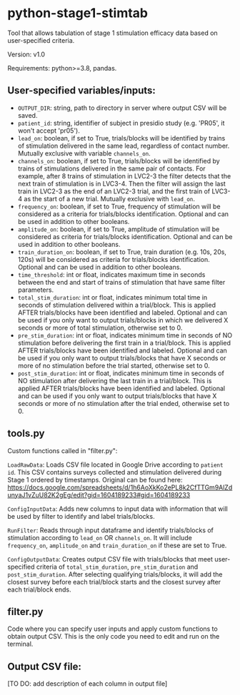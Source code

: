 # python-stage1-stimtab
Tool that allows tabulation of stage 1 stimulation efficacy data based on user-specified criteria.

Version: v1.0

Requirements: python>=3.8, pandas.

## User-specified variables/inputs:

* `OUTPUT_DIR`: string, path to directory in server where output CSV will be saved.
* `patient_id`: string, identifier of subject in presidio study (e.g. 'PR05', it won't accept 'pr05').
* `lead_on`: boolean, if set to True, trials/blocks will be identified by trains of stimulation delivered in the same lead, regardless of contact number. Mutually exclusive with variable `channels_on`.
* `channels_on`: boolean, if set to True, trials/blocks will be identified by trains of stimulations delivered in the same pair of contacts. For example, after 8 trains of stimulation in LVC2-3 the filter detects that the next train of stimulation is in LVC3-4. Then the filter will assign the last train in LVC2-3 as the end of an LVC2-3 trial, and the first train of LVC3-4 as the start of a new trial. Mutually exclusive with `lead_on`.
* `frequency_on`: boolean, if set to True, frequency of stimulation will be considered as a criteria for trials/blocks identification. Optional and can be used in addition to other booleans. 
* `amplitude_on`: boolean, if set to True, amplitude of stimulation will be considered as criteria for trials/blocks identification. Optional and can be used in addition to other booleans.
* `train_duration_on`: boolean, if set to True, train duration (e.g. 10s, 20s, 120s) will be considered as criteria for trials/blocks identification. Optional and can be used in addition to other booleans. 
* `time_threshold`: int or float, indicates maximum time in seconds between the end and start of trains of stimulation that have same filter parameters. 
* `total_stim_duration`: int or float, indicates minimum total time in seconds of stimulation delivered within a trial/block. This is applied AFTER trials/blocks have been identified and labeled. Optional and can be used if you only want to output trials/blocks in which we delivered X seconds or more of total stimulation, otherwise set to 0.
* `pre_stim_duration`: int or float, indicates minimum time in seconds of NO stimulation before delivering the first train in a trial/block. This is applied AFTER trials/blocks have been identified and labeled. Optional and can be used if you only want to output trials/blocks that have X seconds or more of no stimulation before the trial started, otherwise set to 0.  
* `post_stim_duration`: int or float, indicates minimum time in seconds of NO stimulation after delivering the last train in a trial/block. This is applied AFTER trials/blocks have been identified and labeled. Optional and can be used if you only want to output trials/blocks that have X seconds or more of no stimulation after the trial ended, otherwise set to 0.

     
## tools.py
Custom functions called in "filter.py":

`LoadRawData`: Loads CSV file located in Google Drive according to `patient id`. This CSV contains surveys collected and stimulation delivered during Stage 1 ordered by timestamps. Original can be found here: https://docs.google.com/spreadsheets/d/1h6AoXkKo2ePL8k2CfTTGm9AlZdunyaJ1vZuU82K2gEg/edit?gid=1604189233#gid=1604189233 

`ConfigInputData`: Adds new columns to input data with information that will be used by filter to identify and label trials/blocks.  

`RunFilter`: Reads through input dataframe and identify trials/blocks of stimulation according to `lead_on` OR `channels_on`. It will include `frequency_on`, `amplitude_on` and `train_duration_on` if these are set to True.   

`ConfigOutputData`: Creates output CSV file with trials/blocks that meet user-specified criteria of `total_stim_duration`, `pre_stim_duration` and `post_stim_duration`. After selecting qualifying trials/blocks, it will add the closest survey before each trial/block starts and the closest survey after each trial/block ends.  

## filter.py
Code where you can specify user inputs and apply custom functions to obtain output CSV. This is the only code you need to edit and run on the terminal.

## Output CSV file:
[TO DO: add description of each column in output file]  
